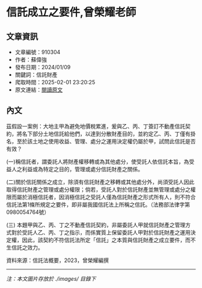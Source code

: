 # 信託成立之要件,曾榮耀老師

## 文章資訊
- 文章編號：910304
- 作者：蘇偉強
- 發布日期：2024/01/09
- 關鍵詞：信託財產
- 爬取時間：2025-02-01 23:20:25
- 原文連結：[閱讀原文](https://real-estate.get.com.tw/Columns/detail.aspx?no=910304)

## 內文


茲假設一案例：大地主甲為避免地價稅累進，爰與乙、丙、丁簽訂不動產信託契約，將名下部分土地信託給他們，以達到分散財產目的，並約定乙、丙、丁僅有掛名，至於該土地之使用收益、管理、處分之運用決定權仍屬於甲，試問此信託是否有效？


(一)稱信託者，謂委託人將財產權移轉或為其他處分，使受託人依信託本旨，為受益人之利益或為特定之目的，管理或處分信託財產之關係。


(二)關於信託關係之成立，除須有信託財產之移轉或其他處分外，尚須受託人因此取得信託財產之管理或處分權限；倘若，受託人對於信託財產並無管理或處分之權限而屬於消極信託者，因消極信託之受託人僅為信託財產之形式所有人，則不符合信託法第1條所規定之要件，即非屬我國信託法上所稱之信託。（法務部法律字第0980054764號）


(三) 本題甲與乙、丙、丁之不動產信託契約，非屬委託人甲就信託財產之管理方式對於受託人乙、丙、丁之指示，而係實質上保留委託人甲對於信託財產之運用決定權，因此，該契約不符信託法所定「信託」之本質與信託財產之成立要件，而不生信託之效力。


資料來源：信託法概要，2023，曾榮耀編撰

---
*注：本文圖片存放於 ./images/ 目錄下*
